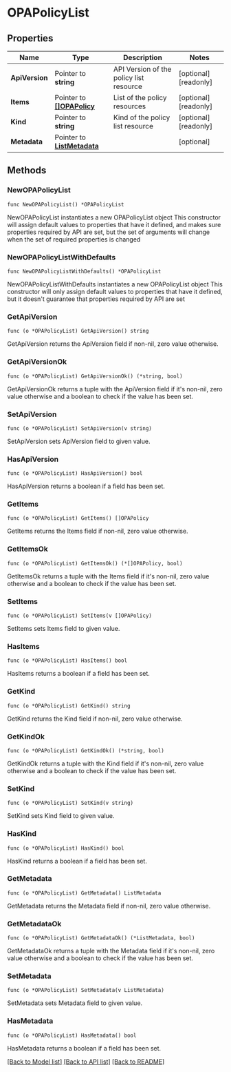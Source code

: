 # OPAPolicyList

## Properties

Name | Type | Description | Notes
------------ | ------------- | ------------- | -------------
**ApiVersion** | Pointer to **string** | API Version of the policy list resource | [optional] [readonly] 
**Items** | Pointer to [**[]OPAPolicy**](OPAPolicy.md) | List of the policy resources | [optional] [readonly] 
**Kind** | Pointer to **string** | Kind of the policy list resource | [optional] [readonly] 
**Metadata** | Pointer to [**ListMetadata**](ListMetadata.md) |  | [optional] 

## Methods

### NewOPAPolicyList

`func NewOPAPolicyList() *OPAPolicyList`

NewOPAPolicyList instantiates a new OPAPolicyList object
This constructor will assign default values to properties that have it defined,
and makes sure properties required by API are set, but the set of arguments
will change when the set of required properties is changed

### NewOPAPolicyListWithDefaults

`func NewOPAPolicyListWithDefaults() *OPAPolicyList`

NewOPAPolicyListWithDefaults instantiates a new OPAPolicyList object
This constructor will only assign default values to properties that have it defined,
but it doesn't guarantee that properties required by API are set

### GetApiVersion

`func (o *OPAPolicyList) GetApiVersion() string`

GetApiVersion returns the ApiVersion field if non-nil, zero value otherwise.

### GetApiVersionOk

`func (o *OPAPolicyList) GetApiVersionOk() (*string, bool)`

GetApiVersionOk returns a tuple with the ApiVersion field if it's non-nil, zero value otherwise
and a boolean to check if the value has been set.

### SetApiVersion

`func (o *OPAPolicyList) SetApiVersion(v string)`

SetApiVersion sets ApiVersion field to given value.

### HasApiVersion

`func (o *OPAPolicyList) HasApiVersion() bool`

HasApiVersion returns a boolean if a field has been set.

### GetItems

`func (o *OPAPolicyList) GetItems() []OPAPolicy`

GetItems returns the Items field if non-nil, zero value otherwise.

### GetItemsOk

`func (o *OPAPolicyList) GetItemsOk() (*[]OPAPolicy, bool)`

GetItemsOk returns a tuple with the Items field if it's non-nil, zero value otherwise
and a boolean to check if the value has been set.

### SetItems

`func (o *OPAPolicyList) SetItems(v []OPAPolicy)`

SetItems sets Items field to given value.

### HasItems

`func (o *OPAPolicyList) HasItems() bool`

HasItems returns a boolean if a field has been set.

### GetKind

`func (o *OPAPolicyList) GetKind() string`

GetKind returns the Kind field if non-nil, zero value otherwise.

### GetKindOk

`func (o *OPAPolicyList) GetKindOk() (*string, bool)`

GetKindOk returns a tuple with the Kind field if it's non-nil, zero value otherwise
and a boolean to check if the value has been set.

### SetKind

`func (o *OPAPolicyList) SetKind(v string)`

SetKind sets Kind field to given value.

### HasKind

`func (o *OPAPolicyList) HasKind() bool`

HasKind returns a boolean if a field has been set.

### GetMetadata

`func (o *OPAPolicyList) GetMetadata() ListMetadata`

GetMetadata returns the Metadata field if non-nil, zero value otherwise.

### GetMetadataOk

`func (o *OPAPolicyList) GetMetadataOk() (*ListMetadata, bool)`

GetMetadataOk returns a tuple with the Metadata field if it's non-nil, zero value otherwise
and a boolean to check if the value has been set.

### SetMetadata

`func (o *OPAPolicyList) SetMetadata(v ListMetadata)`

SetMetadata sets Metadata field to given value.

### HasMetadata

`func (o *OPAPolicyList) HasMetadata() bool`

HasMetadata returns a boolean if a field has been set.


[[Back to Model list]](../README.md#documentation-for-models) [[Back to API list]](../README.md#documentation-for-api-endpoints) [[Back to README]](../README.md)


